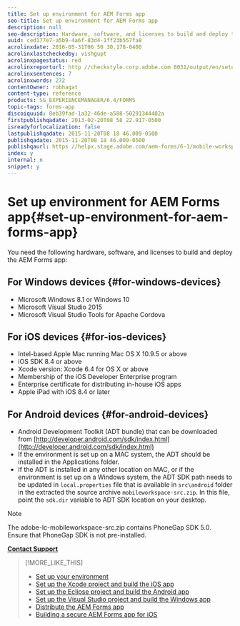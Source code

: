 ```yaml
---
title: Set up environment for AEM Forms app
seo-title: Set up environment for AEM Forms app
description: null
seo-description: Hardware, software, and licenses to build and deploy the AEM Forms app.
uuid: ced177e7-a5b9-4a6f-83d4-1ff23b557fa8
acrolinxdate: 2016-05-31T06 50 30.178-0400
acrolinxlastcheckedby: vishgupt
acrolinxpagestatus: red
acrolinxreporturl: http //checkstyle.corp.adobe.com 8031/output/en/setup_environment_mobile_workspace_admin_5e12de0b318c6865_2166_report.xml
acrolinxsentences: 7
acrolinxwords: 272
contentOwner: robhagat
content-type: reference
products: SG_EXPERIENCEMANAGER/6.4/FORMS
topic-tags: forms-app
discoiquuid: 8eb39fad-1a32-46de-a588-50291344402a
firstpublishqadate: 2013-02-20T08 58 22.917-0500
isreadyforlocalization: false
lastpublishqadate: 2015-11-20T08 18 46.009-0500
publishqadate: 2015-11-20T08 18 46.009-0500
publishqaurl: https //helpx.stage.adobe.com/aem-forms/6-1/mobile-workspace/setup-environment-mobile-workspace.html
index: y
internal: n
snippet: y
---
```


# Set up environment for AEM Forms app{#set-up-environment-for-aem-forms-app}

You need the following hardware, software, and licenses to build and deploy the AEM Forms app:

## For Windows devices {#for-windows-devices}

* Microsoft Windows 8.1 or Windows 10
* Microsoft Visual Studio 2015
* Microsoft Visual Studio Tools for Apache Cordova

## For iOS devices {#for-ios-devices}

* Intel-based Apple Mac running Mac OS X 10.9.5 or above
* iOS SDK 8.4 or above
* Xcode version: Xcode 6.4 for OS X or above
* Membership of the iOS Developer Enterprise program
* Enterprise certificate for distributing in-house iOS apps
* Apple iPad with iOS 8.4 or later

## For Android devices {#for-android-devices}

* Android Development Toolkit (ADT bundle) that can be downloaded from [http://developer.android.com/sdk/index.html](http://developer.android.com/sdk/index.html)
* If the environment is set up on a MAC system, the ADT should be installed in the Applications folder.
* If the ADT is installed in any other location on MAC, or if the environment is set up on a Windows system, the ADT SDK path needs to be updated in `local.properties` file that is available in `src\android` folder in the extracted the source archive `mobileworkspace-src.zip`. In this file, point the `sdk.dir` variable to ADT SDK location on your desktop.

>[!NOTE]
>
>The adobe-lc-mobileworkspace-src.zip contains PhoneGap SDK 5.0. Ensure that PhoneGap SDK is not pre-installed.

[**Contact Support**](https://www.adobe.com/account/sign-in.supportportal.html)

>[!MORE_LIKE_THIS]
>
>* [Set up your environment](../../forms/using/setup-environment-mobile-workspace.md)
>* [Set up the Xcode project and build the iOS app](../../forms/using/setup-xcode-project-build-installer.md)
>* [Set up the Eclipse project and build the Android app](../../forms/using/setup-eclipse-project-build-installer.md)
>* [Set up the Visual Studio project and build the Windows app](../../forms/using/setup-visual-studio-project-build-installer.md)
>* [Distribute the AEM Forms app](../../forms/using/distribute-mobile-workspace-app.md)
>* [Building a secure AEM Forms app for iOS](../../forms/using/building-secure-mobile-workspace-app.md)

